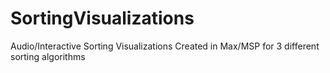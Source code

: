 # SortingVisualizations
Audio/Interactive Sorting Visualizations Created in Max/MSP for 3 different sorting algorithms
